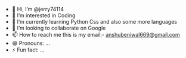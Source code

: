 - 👋 Hi, I’m @jerry74114
- 👀 I’m interested in Coding
- 🌱 I’m currently learning Python Css and also some more languages
- 💞️ I’m looking to collaborate on Google
- 📫 How to reach me this is my email:- anshubeniwal669@gmail.com
- 😄 Pronouns: ...
- ⚡ Fun fact: ...

<!---
jerry74114/jerry74114 is a ✨ special ✨ repository because its `README.md` (this file) appears on your GitHub profile.
You can click the Preview link to take a look at your changes.
--->
